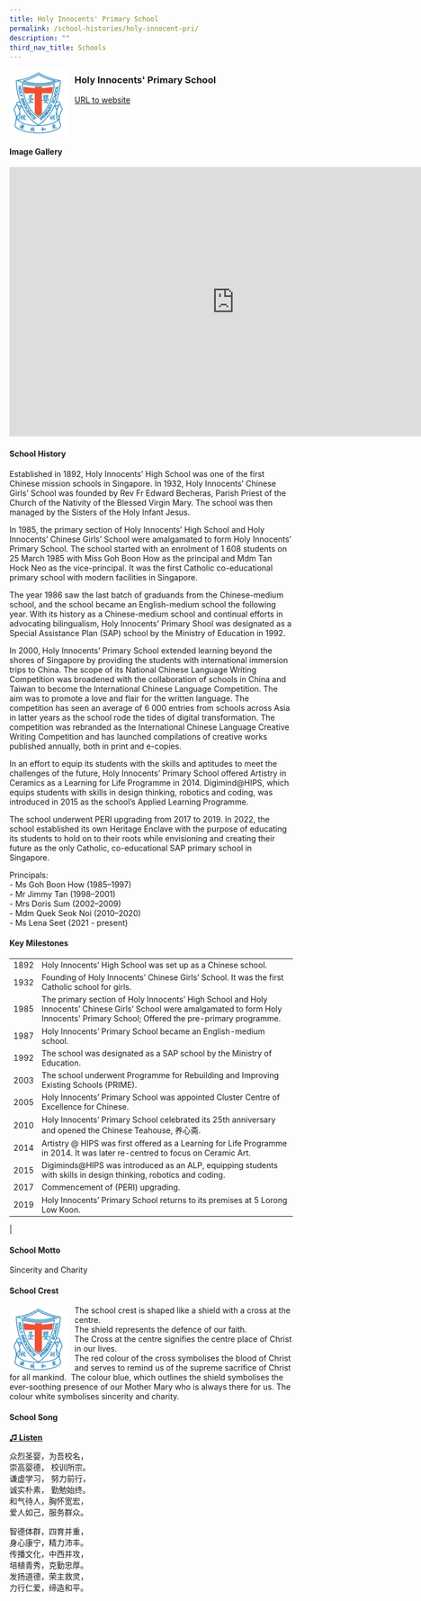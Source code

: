 ```yaml
---
title: Holy Innocents' Primary School
permalink: /school-histories/holy-innocent-pri/
description: ""
third_nav_title: Schools
---
```

<img align="left" style="width:20%;margin-right:15px;" src="/images/holyinnocentpri1.jpg">

### **Holy Innocents' Primary School**
[URL to website](https://holyinnocentspri.moe.edu.sg/)

<br clear="left">

#### **Image Gallery**
<iframe src="https://docs.google.com/presentation/d/e/2PACX-1vSPsMltTwhKcBWUgF_dzvylClmRpxiKiBLJiRIwvmfG8JYGR29c9fklwEB4ro9ZJtclWQhPuPLjeD_C/embed?start=false&amp;loop=true&amp;delayms=5000" frameborder="0" width="800" height="479" allowfullscreen="true"></iframe>





#### **School History**

Established in 1892, Holy Innocents’ High School was one of the first Chinese mission schools in Singapore. In 1932, Holy Innocents’ Chinese Girls’ School was founded by Rev Fr Edward Becheras, Parish Priest of the Church of the Nativity of the Blessed Virgin Mary. The school was then managed by the Sisters of the Holy Infant Jesus.

In 1985, the primary section of Holy Innocents’ High School and Holy Innocents’ Chinese Girls’ School were amalgamated to form Holy Innocents’ Primary School. The school started with an enrolment of 1 608 students on 25 March 1985 with Miss Goh Boon How as the principal and Mdm Tan Hock Neo as the vice-principal. It was the first Catholic co-educational primary school with modern facilities in Singapore.

The year 1986 saw the last batch of graduands from the Chinese-medium school, and the school became an English-medium school the following year. With its history as a Chinese-medium school and continual efforts in advocating bilingualism, Holy Innocents’ Primary Shool was designated as a Special Assistance Plan (SAP) school by the Ministry of Education in 1992.

In 2000, Holy Innocents’ Primary School extended learning beyond the shores of Singapore by providing the students with international immersion trips to China. The scope of its National Chinese Language Writing Competition was broadened with the collaboration of schools in China and Taiwan to become the International Chinese Language Competition. The aim was to promote a love and flair for the written language. The competition has seen an average of 6 000 entries from schools across Asia in latter years as the school rode the tides of digital transformation. The competition was rebranded as the International Chinese Language Creative Writing Competition and has launched compilations of creative works published annually, both in print and e-copies.

In an effort to equip its students with the skills and aptitudes to meet the challenges of the future, Holy Innocents’ Primary School offered Artistry in Ceramics as a Learning for Life Programme in 2014. Digimind@HIPS, which equips students with skills in design thinking, robotics and coding, was introduced in 2015 as the school’s Applied Learning Programme.

The school underwent PERI upgrading from 2017 to 2019. In 2022, the school established its own Heritage Enclave with the purpose of educating its students to hold on to their roots while envisioning and creating their future as the only Catholic, co-educational SAP primary school in Singapore.


Principals:<br>
\- Ms Goh Boon How (1985–1997)<br>
\- Mr Jimmy Tan (1998–2001)<br>
\- Mrs Doris Sum (2002–2009)<br>
\- Mdm Quek Seok Noi (2010–2020)<br>
\- Ms Lena Seet (2021 - present)

#### **Key Milestones**

|  |  |
|:---:|---|
| 1892 | Holy Innocents’ High School was set up as a Chinese school. |
| 1932 | Founding of Holy Innocents’ Chinese Girls’ School. It was the first Catholic school for girls. |
| 1985 | The primary section of Holy Innocents’ High School and Holy Innocents’ Chinese Girls’ School were amalgamated to form Holy Innocents' Primary School; Offered the pre-primary programme. |
| 1987 | Holy Innocents’ Primary School became an English-medium school. |
| 1992 | The school was designated as a SAP school by the Ministry of Education. |
| 2003 | The school underwent Programme for Rebuilding and Improving Existing Schools (PRIME). |
| 2005 | Holy Innocents’ Primary School was appointed Cluster Centre of Excellence for Chinese. |
| 2010 | Holy Innocents’ Primary School celebrated its 25th anniversary and opened the Chinese Teahouse, 养心斋. |
| 2014 | Artistry @ HIPS was first offered as a Learning for Life Programme in 2014. It was later re-centred to focus on Ceramic Art. |
| 2015 | Digiminds@HIPS was introduced as an ALP, equipping students with skills in design thinking, robotics and coding. |
| 2017 | Commencement of (PERI) upgrading. |
| 2019 | Holy Innocents’ Primary School returns to its premises at 5 Lorong Low Koon. |
|

#### **School Motto**
Sincerity and Charity

#### **School Crest**
<img align="left" style="width:20%;margin-right:15px;" src="/images/holyinnocentpri1.jpg">

The school crest is shaped like a shield with a cross at the centre.<br>
The shield represents the defence of our faith.<br>
The Cross at the centre signifies the centre place of Christ in our lives.<br>
The red colour of the cross symbolises the blood of Christ and serves to remind us of the supreme sacrifice of Christ for all mankind. &nbsp;The colour blue, which outlines the shield symbolises the ever-soothing presence of our Mother Mary who is always there for us. The colour white symbolises sincerity and charity.

#### **School Song**
<a target="\_blank" href="https://drive.google.com/file/d/1cuAFUhk5U2wQxUsxohZvXvud7CZp3Gg_/view?usp=share_link">**♫ Listen**</a> 

众烈圣婴，为吾校名，<br>
崇高婴德， 校训所宗。<br>
谦虚学习， 努力前行，<br>
诚实朴素， 勤勉始终。<br>
和气待人，胸怀宽宏，<br>
爱人如己，服务群众。

智德体群，四育并重，<br>
身心康宁，精力沛丰。<br>
传播文化，中西并攻，<br>
培植青秀，克勤忠厚。<br>
发扬道德，荣主救灵，<br>
力行仁爱，缔造和平。